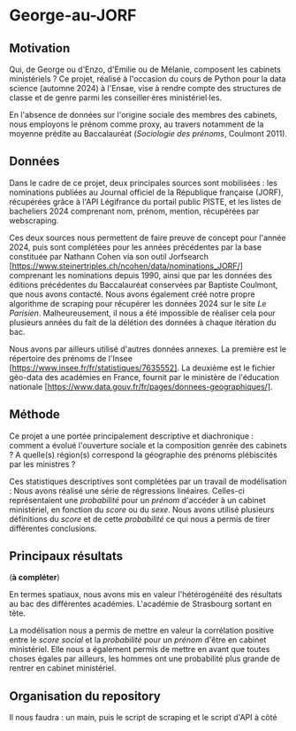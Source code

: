 # George-au-JORF
## Motivation
Qui, de George ou d'Enzo, d'Emilie ou de Mélanie, composent les cabinets ministériels ? Ce projet, réalisé à l'occasion du cours de Python pour la data science (automne 2024) à l'Ensae, vise à rendre compte des structures de classe et de genre parmi les conseiller·ères ministériel·les. 

En l'absence de données sur l'origine sociale des membres des cabinets, nous employons le prénom comme proxy, au travers notamment de la moyenne prédite au Baccalauréat (*Sociologie des prénoms*, Coulmont 2011).

## Données
Dans le cadre de ce projet, deux principales sources sont mobilisées : les nominations publiées au Journal officiel de la République française (JORF), récupérées grâce à l'API Légifrance du portail public PISTE, et les listes de bacheliers 2024 comprenant nom, prénom, mention, récupérées par webscraping. 

Ces deux sources nous permettent de faire preuve de concept pour l'année 2024, puis sont complétées pour les années précédentes par la base constituée par Nathann Cohen via son outil Jorfsearch [https://www.steinertriples.ch/ncohen/data/nominations_JORF/] comprenant les nominations depuis 1990, ainsi que par les données des éditions précédentes du Baccalauréat conservées par Baptiste Coulmont, que nous avons contacté. Nous avons également créé notre propre algorithme de scraping pour récupérer les données 2024 sur le site *Le Parisien*. Malheureusement, il nous a été impossible de réaliser cela pour plusieurs années du fait de la délétion des données à chaque itération du bac.

Nous avons par ailleurs utilisé d'autres données annexes. La première est le répertoire des prénoms de l'Insee [https://www.insee.fr/fr/statistiques/7635552]. La deuxième est le fichier géo-data des académies en France, fournit par le ministère de l'éducation nationale [https://www.data.gouv.fr/fr/pages/donnees-geographiques/].

## Méthode 
Ce projet a une portée principalement descriptive et diachronique : comment a évolué l'ouverture sociale et la composition genrée des cabinets ? A quelle(s) région(s) correspond la géographie des prénoms plébiscités par les ministres ?

Ces statistiques descriptives sont complétées par un travail de modélisation : Nous avons réalisé une série de régressions linéaires. Celles-ci représentaient une *probabilité* pour un *prénom* d'accéder à un cabinet ministériel, en fonction du *score* ou du *sexe*. Nous avons utilisé plusieurs définitions du *score* et de cette *probabilité* ce qui nous a permis de tirer différentes conclusions. 

## Principaux résultats
(**à compléter**)

En termes spatiaux, nous avons mis en valeur l'hétérogénéité des résultats au bac des différentes académies. L'académie de Strasbourg sortant en tête.

La modélisation nous a permis de mettre en valeur la corrélation positive entre le *score social* et la *probabilité* pour un *prénom* d'être en cabinet ministériel. Elle nous a également permis de mettre en avant que toutes choses égales par ailleurs, les hommes ont une probabilité plus grande de rentrer en cabinet ministériel.

## Organisation du repository 
Il nous faudra : un main, puis le script de scraping et le script d'API à côté